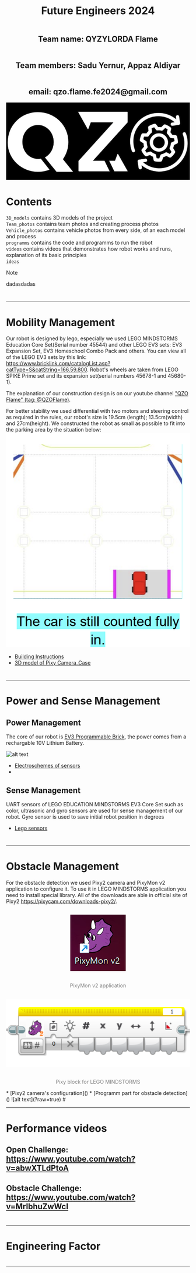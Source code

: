 <div style="display: flex; flex-direction: column; align-items: center; justify-content: center;"
-webkit-background-clip: text;
-webkit-text-fill-color: transparent;">
<h1 align = center> Future Engineers 2024 </h1>
<h2 align = center> Team name: QYZYLORDA Flame </h2>
<h2 align = center> Team members: Sadu Yernur, Appaz Aldiyar </h2>
<h2 align = center> email: qzo.flame.fe2024@gmail.com </h2>
<div style="display: flex; flex-direction: column; align-items: center; justify-content: center;"
-webkit-background-clip: text;
-webkit-text-fill-color: transparent;">
<div align = center>
  <img src=https://github.com/QZOFlameFE/FE2024_1st_repo_ByFlame/blob/main/Team_photos/QZO_Logo12.png> 
</div>
</div>
</div>

# Contents 
`3D_models` contains 3D models of the project <br/>
`Team_photos` contains team photos and creating process photos <br/>
`Vehicle_photos` contains vehicle photos from every side, of an each model and process <br/>
`programms` contains the code and programms to run the robot <br/>
`videos` contains videos that demonstrates how robot works and runs, explanation of its basic principles <br/>
`ideas`
> [!NOTE]
> dadasdadas
# <hr/>
<!-- 



-->
# Mobility Management
  Our robot is designed by lego, especially we used LEGO MINDSTORMS Education Core Set(Serial number 45544) and other LEGO EV3 sets: EV3 Expansion Set, EV3 Homeschool Combo Pack and others. You can view all of the LEGO EV3 sets by this link: <a href="https://www.bricklink.com/catalogList.asp?catType=S&catString=166.59.800">https://www.bricklink.com/catalogList.asp?catType=S&catString=166.59.800</a>. Robot's wheels are taken from LEGO SPIKE Prime set and its expansion set(serial numbers 45678-1 and  45680-1). 
  
  The explanation of our construction design is on our youtube channel <a href="https://www.youtube.com/channel/UC0_5yZ2aPdJc0X5wtIw4ZcA">"QZO Flame" (tag: @QZOFlame)</a>.

For better stability we used differential with two motors and steering control as required in the rules, our robot's size is 19.5cm (length); 13.5cm(width) and 27cm(height). We constructed the robot as small as possible to fit into the parking area by the situation below: 
![alt text](https://github.com/QZOFlameFE/FE2024_1st_repo_ByFlame/blob/main/concepts/parking-situation.png)

   * [Building Instructions](https://github.com/QZOFlameFE/FE2024_1st_repo_ByFlame/blob/main/Instructions/Building_Instructions/README.md)
   * [3D model of Pixy Camera_Case](https://github.com/QZOFlameFE/FE2024_1st_repo_ByFlame/blob/main/3D_models/README.md)
# <hr/>
<!-- 



-->
# Power and Sense Management </br>
## Power Management </br>
The core of our robot is <a href="#">EV3 Programmable Brick</a>, the power comes from a rechargable 10V Lithium Battery. 
</br>

![alt text](https://github.com/QZOFlameFE/FE2024_1st_repo_ByFlame/tree/main/Instructions/Power_and_Sense_Management/EV3_P-Brick.png)
* [Electroschemes of sensors](https://github.com/QZOFlameFE/FE2024_1st_repo_ByFlame/blob/main/Instructions/Building_Instructions/README.md)
* 
<!-- 




-->
## Sense Management </br>
UART sensors of LEGO EDUCATION MINDSTORMS EV3 Core Set such as color, ultrasonic and gyro sensors are used for sense management of our robot. Gyro sensor is used to save initial robot position in degrees
* [Lego sensors]()
# <hr/>
<!-- 

























-->
# Obstacle Management
For the obstacle detection we used Pixy2 camera and PixyMon v2 application to configure it. To use it in LEGO MINDSTORMS application you need to install special library. All of the downloads are able in official site of Pixy2 <a href="https://pixycam.com/downloads-pixy2/">https://pixycam.com/downloads-pixy2/</a>. </br>
<div align = center style="display: flex; flex-direction: column; align-items: center; justify-content: center; color: gray">
  
![alt text](https://github.com/QZOFlameFE/FE2024_1st_repo_ByFlame/blob/main/Instructions/Obstacle_Management/ICON%20PIxyMon%20v2.png)
<p> 
PixyMon v2 application
</p>

![alt text](https://github.com/QZOFlameFE/FE2024_1st_repo_ByFlame/blob/main/Instructions/Obstacle_Management/Pixy_Block.png)
<p>
Pixy block for LEGO MINDSTORMS
</p>
</div>
  * [Pixy2 camera's configuration]()
  * [Programm part for obstacle detection]()
![alt text](?raw=true)
# <hr/>
<!-- 



ENDED





-->
# Pictures
## Robot Photos

![alt text](https://github.com/QZOFlameFE/FE2024_1st_repo_ByFlame/blob/main/Vehicle_photos/front_side.png?raw=true)
![alt text](https://github.com/QZOFlameFE/FE2024_1st_repo_ByFlame/blob/main/Vehicle_photos/right_side.png?raw=true)
![alt text](https://github.com/QZOFlameFE/FE2024_1st_repo_ByFlame/blob/main/Vehicle_photos/back_side.png?raw=true)
![alt text](https://github.com/QZOFlameFE/FE2024_1st_repo_ByFlame/blob/main/Vehicle_photos/left_side.png?raw=true)
![alt text](https://github.com/QZOFlameFE/FE2024_1st_repo_ByFlame/blob/main/Vehicle_photos/top_side.png?raw=true)
![alt text](https://github.com/QZOFlameFE/FE2024_1st_repo_ByFlame/blob/main/Vehicle_photos/down_side.png?raw=true)
![alt text](https://github.com/QZOFlameFE/FE2024_1st_repo_ByFlame/blob/main/Vehicle_photos/Front_right_side.png?raw=true)
## Team Photos
![alt text](https://github.com/QZOFlameFE/FE2024_1st_repo_ByFlame/blob/main/Team_photos/official-photos/Official_team_photo.jpeg?raw=true)
# <hr/>
<!-- 










-->
# Performance videos
## Open Challenge: https://www.youtube.com/watch?v=abwXTLdPtoA </br>
## Obstacle Challenge: https://www.youtube.com/watch?v=MrlbhuZwWcI </br>
# <hr/>
<!-- 







-->
# Engineering Factor
# <hr/>
